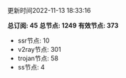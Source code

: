 更新时间2022-11-13 18:33:16

**总订阅: 45**
**总节点: 1249**
**有效节点: 373**
- ssr节点: 10
- v2ray节点: 301
- trojan节点: 58
- ss节点: 4
